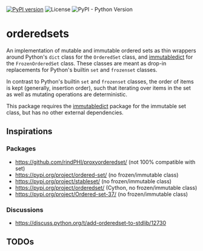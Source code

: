 [![PyPI version](https://badge.fury.io/py/orderedsets.svg)](https://badge.fury.io/py/orderedsets)
![License](https://img.shields.io/pypi/l/orderedsets)
![PyPI - Python Version](https://img.shields.io/pypi/pyversions/orderedsets)


# orderedsets

An implementation of mutable and immutable ordered sets as thin wrappers around
Python's `dict` class for the `OrderedSet` class, and
[immutabledict](https://github.com/corenting/immutabledict) for the `FrozenOrderedSet` class.
These classes are meant as drop-in replacements for Python's builtin `set` and
`frozenset` classes.

In contrast to Python's builtin `set` and `frozenset` classes, the order of
items is kept (generally, insertion order), such that iterating over items in
the set as well as mutating operations are deterministic.

This package requires the [immutabledict](https://github.com/corenting/immutabledict)
package for the immutable set class, but has no other external dependencies.

## Inspirations

### Packages

- https://github.com/rindPHI/proxyorderedset/ (not 100% compatible with set)
- https://pypi.org/project/ordered-set/ (no frozen/immutable class)
- https://pypi.org/project/stableset/ (no frozen/immutable class)
- https://pypi.org/project/orderedset/ (Cython, no frozen/immutable class)
- https://pypi.org/project/Ordered-set-37/ (no frozen/immutable class)

### Discussions

- https://discuss.python.org/t/add-orderedset-to-stdlib/12730


## TODOs
